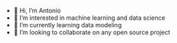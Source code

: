 - 👋 Hi, I’m Antonio
- 👀 I’m interested in machine learning and data science
- 🌱 I’m currently learning data modeling
- 💞️ I’m looking to collaborate on any open source project


